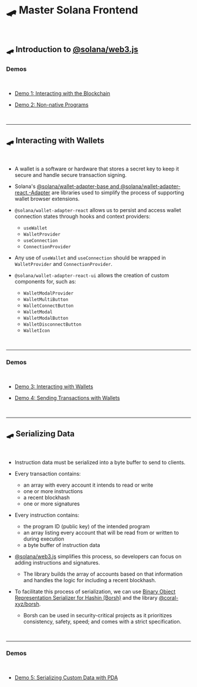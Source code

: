 # 🛹 Master Solana Frontend

<br>


## 🛹 Introduction to [@solana/web3.js](https://solana-labs.github.io/solana-web3.js/)


### Demos

<br>


* [Demo 1: Interacting with the Blockchain](https://github.com/urani-labs/solana-dev-onboarding-rs/tree/main/demos/frontend/01_connecting_to_the_blockchain)

* [Demo 2: Non-native Programs](https://github.com/urani-labs/solana-dev-onboarding-rs/tree/main/demos/frontend/02_non_native_programs)

<br>


---


## 🛹 Interacting with Wallets 

<br>

* A wallet is a software or hardware that stores a secret key to keep it secure and handle secure transaction signing.

* Solana's [@solana/wallet-adapter-base and @solana/wallet-adapter-react.-Adapter](https://github.com/anza-xyz/wallet-adapter) are libraries used to simplify the process of supporting wallet browser extensions.

* `@solana/wallet-adapter-react` allows us to persist and access wallet connection states through hooks and context providers:
    - `useWallet`
    - `WalletProvider`
    - `useConnection`
    - `ConnectionProvider`

* Any use of `useWallet` and `useConnection` should be wrapped in `WalletProvider` and `ConnectionProvider`.

* `@solana/wallet-adapter-react-ui` allows the creation of custom components for, such as:
    - `WalletModalProvider`
    - `WalletMultiButton`
    - `WalletConnectButton`
    - `WalletModal`
    - `WalletModalButton`
    - `WalletDisconnectButton`
    - `WalletIcon`



<br>

---

### Demos

<br>



* [Demo 3: Interacting with Wallets](https://github.com/urani-labs/solana-dev-onboarding-rs/tree/main/demos/frontend/03_wallets_ping)

* [Demo 4: Sending Transactions with Wallets](https://github.com/urani-labs/solana-dev-onboarding-rs/tree/main/demos/frontend/04_wallets_tx)


<br>

---

## 🛹 Serializing Data

<br>

* Instruction data must be serialized into a byte buffer to send to clients. 

* Every transaction contains:
    - an array with every account it intends to read or write
    - one or more instructions
    - a recent blockhash
    - one or more signatures

* Every instruction contains:
    - the program ID (public key) of the intended program
    - an array listing every account that will be read from or written to during execution
    - a byte buffer of instruction data

* [@solana/web3.js](https://solana-labs.github.io/solana-web3.js/) simplifies this process, so developers can focus on adding instructions and signatures. 
    - The library builds the array of accounts based on that information and handles the logic for including a recent blockhash.


* To facilitate this process of serialization, we can use [Binary Object Representation Serializer for Hashin (Borsh)]() and the library [@coral-xyz/borsh](https://github.com/coral-xyz).
    - Borsh can be used in security-critical projects as it prioritizes consistency, safety, speed; and comes with a strict specification.


<br>


---

### Demos

<br>

* [Demo 5: Serializing Custom Data with PDA](https://github.com/urani-labs/solana-dev-onboarding-rs/tree/main/demos/frontend/05_serialize_custom_data)
